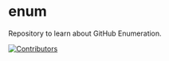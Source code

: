 # enum
Repository to learn about GitHub Enumeration.






















































































































































































































































































































































[![Contributors](https://img.shields.io/badge/Contributors-3-brightgreen)](https://github.com/EurydiceCorp/enum/graphs/contributors)
